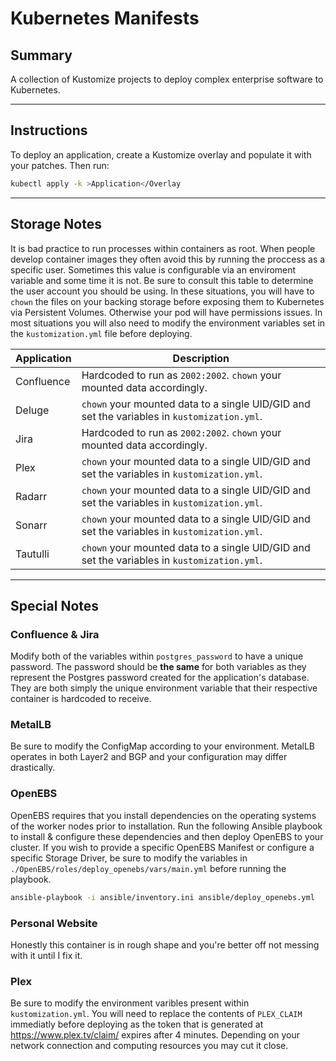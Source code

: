 # Kubernetes Manifests

## Summary

A collection of Kustomize projects to deploy complex enterprise software to Kubernetes. 

<hr>



## Instructions

To deploy an application, create a Kustomize overlay and populate it with your patches. Then run:

```bash
kubectl apply -k >Application</Overlay
```

<hr>



## Storage Notes

It is bad practice to run processes within containers as root. When people develop container images they often avoid this by running the proccess as a specific user. Sometimes this value is configurable via an enviroment variable and some time it is not. Be sure to consult this table to determine the user account you should be using. In these situations, you will have to `chown` the files on your backing storage before exposing them to Kubernetes via Persistent Volumes. Otherwise your pod will have permissions issues. In most situations you will also need to modify the environment variables set in the `kustomization.yml` file before deploying. 

| Application | Description                                                  |
| ----------- | ------------------------------------------------------------ |
| Confluence  | Hardcoded to run as `2002:2002`. `chown` your mounted data accordingly. |
| Deluge      | `chown` your mounted data to a single UID/GID and set the variables in `kustomization.yml`. |
| Jira        | Hardcoded to run as `2002:2002`. `chown` your mounted data accordingly. |
| Plex        | `chown` your mounted data to a single UID/GID and set the variables in `kustomization.yml`. |
| Radarr      | `chown` your mounted data to a single UID/GID and set the variables in `kustomization.yml`. |
| Sonarr      | `chown` your mounted data to a single UID/GID and set the variables in `kustomization.yml`. |
| Tautulli    | `chown` your mounted data to a single UID/GID and set the variables in `kustomization.yml`. |

<hr> 



## Special Notes

### Confluence & Jira

Modify both of the variables within `postgres_password` to have a unique password. The password should be **the same** for both variables as they represent the Postgres password created for the application's database. They are both simply the unique environment variable that their respective container is hardcoded to receive.

### MetalLB

Be sure to modify the ConfigMap according to your environment. MetalLB operates in both Layer2 and BGP and your configuration may differ drastically. 

### OpenEBS

OpenEBS requires that you install dependencies on the operating systems of the worker nodes prior to installation. Run the following Ansible playbook to install & configure these dependencies and then deploy OpenEBS to your cluster. If you wish to provide a specific OpenEBS Manifest or configure a specific Storage Driver, be sure to modify the variables  in `./OpenEBS/roles/deploy_openebs/vars/main.yml` before running the playbook.

```bash
ansible-playbook -i ansible/inventory.ini ansible/deploy_openebs.yml
```

### Personal Website

Honestly this container is in rough shape and you're better off not messing with it until I fix it.

### Plex

Be sure to modify the environment varibles present within `kustomization.yml`. You will need to replace the contents of `PLEX_CLAIM` immediatly before deploying as the token that is generated at https://www.plex.tv/claim/ expires after 4 minutes. Depending on your network connection and computing resources you may cut it close. 